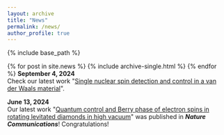 ```yaml
---
layout: archive
title: "News"
permalink: /news/
author_profile: true
---
```




{% include base_path %}


{% for post in site.news %}
  {% include archive-single.html %}
{% endfor %}
 __September 4, 2024__  
  Check our latest work "[Single nuclear spin detection and control in a van der Waals material](https://https://arxiv.org/abs/2409.01601)".


 __June 13, 2024__  
  Our latest work "[Quantum control and Berry phase of electron spins in rotating levitated diamonds in high vacuum](https://www.nature.com/articles/s41467-024-49175-3)" was published in ***Nature Communications***! Congratulations! 
